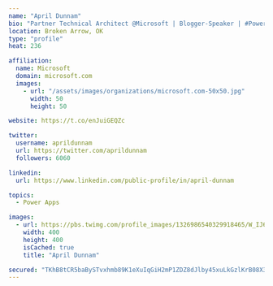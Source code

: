 ```yaml
---
name: "April Dunnam"
bio: "Partner Technical Architect @Microsoft | Blogger-Speaker | #PowerApps, #PowerAutomate, #Office365, #SharePoint | #WIT | #Karaoke Queen"
location: Broken Arrow, OK
type: "profile"
heat: 236

affiliation:
  name: Microsoft
  domain: microsoft.com
  images:
    - url: "/assets/images/organizations/microsoft.com-50x50.jpg"
      width: 50
      height: 50

website: https://t.co/enJuiGEQZc

twitter:
  username: aprildunnam
  url: https://twitter.com/aprildunnam
  followers: 6060

linkedin:
  url: https://www.linkedin.com/public-profile/in/april-dunnam

topics:
  - Power Apps

images:
  - url: https://pbs.twimg.com/profile_images/1326986540329918465/W_IJ6Ih2_400x400.jpg
    width: 400
    height: 400
    isCached: true
    title: "April Dunnam"

secured: "TKhB8tCR5baBySTvxhmb89K1eXuIqGiH2mP1ZDZ8dJlby45xuLkGzlKrB08X3uak/bm0SgLCai7FGo5GQTAGbtk3/vQPKw7oX/G9GG82bkbusK63ZftfJEaM035G6L/7eHsCsbitBCFPh3kDl2PcY3VhhRYXDWu2zCru+G33gJ48/VlxGIQTnLXLUeXT0w5JjRJjWjpJ/ay+Kk/x1koCOYN6Y183/y0cniXYfUALrLEz4yugR9efq5EfOI/akKysgw3c9XxDA5oCCetrggOHOhduFQK3C/OVC4w2KPAhQm0+AGMynqDL1ofRxgLz1C9xcDbikPWHLjXiEPTXj7N9g14Y+h2LB5pxEZjEWu7J2hfgwFxC2KMcSawDvhPvzRgEdSiG+fTGXVk7fTgH0QqGtSnqh35EKtpr6bRrfx47D6E=;OBeifpRLLMEXT8SKth6sEQ=="
---
```



